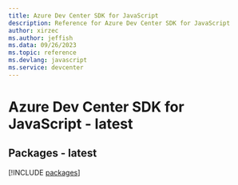 ```yaml
---
title: Azure Dev Center SDK for JavaScript
description: Reference for Azure Dev Center SDK for JavaScript
author: xirzec
ms.author: jeffish
ms.data: 09/26/2023
ms.topic: reference
ms.devlang: javascript
ms.service: devcenter
---
```

# Azure Dev Center SDK for JavaScript - latest
## Packages - latest
[!INCLUDE [packages](dev-center-index.md)]